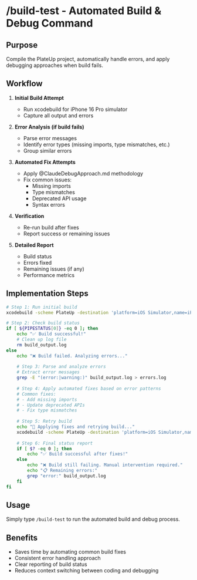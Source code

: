 # /build-test - Automated Build & Debug Command

## Purpose
Compile the PlateUp project, automatically handle errors, and apply debugging approaches when build fails.

## Workflow

1. **Initial Build Attempt**
   - Run xcodebuild for iPhone 16 Pro simulator
   - Capture all output and errors
   
2. **Error Analysis (if build fails)**
   - Parse error messages
   - Identify error types (missing imports, type mismatches, etc.)
   - Group similar errors
   
3. **Automated Fix Attempts**
   - Apply @ClaudeDebugApproach.md methodology
   - Fix common issues:
     - Missing imports
     - Type mismatches
     - Deprecated API usage
     - Syntax errors
   
4. **Verification**
   - Re-run build after fixes
   - Report success or remaining issues
   
5. **Detailed Report**
   - Build status
   - Errors fixed
   - Remaining issues (if any)
   - Performance metrics

## Implementation Steps

```bash
# Step 1: Run initial build
xcodebuild -scheme PlateUp -destination 'platform=iOS Simulator,name=iPhone 16 Pro' -quiet 2>&1 | tee build_output.log

# Step 2: Check build status
if [ ${PIPESTATUS[0]} -eq 0 ]; then
    echo "✅ Build successful!"
    # Clean up log file
    rm build_output.log
else
    echo "❌ Build failed. Analyzing errors..."
    
    # Step 3: Parse and analyze errors
    # Extract error messages
    grep -E "(error:|warning:)" build_output.log > errors.log
    
    # Step 4: Apply automated fixes based on error patterns
    # Common fixes:
    # - Add missing imports
    # - Update deprecated APIs
    # - Fix type mismatches
    
    # Step 5: Retry build
    echo "🔧 Applying fixes and retrying build..."
    xcodebuild -scheme PlateUp -destination 'platform=iOS Simulator,name=iPhone 16 Pro' -quiet
    
    # Step 6: Final status report
    if [ $? -eq 0 ]; then
        echo "✅ Build successful after fixes!"
    else
        echo "❌ Build still failing. Manual intervention required."
        echo "📋 Remaining errors:"
        grep "error:" build_output.log
    fi
fi
```

## Usage
Simply type `/build-test` to run the automated build and debug process.

## Benefits
- Saves time by automating common build fixes
- Consistent error handling approach
- Clear reporting of build status
- Reduces context switching between coding and debugging